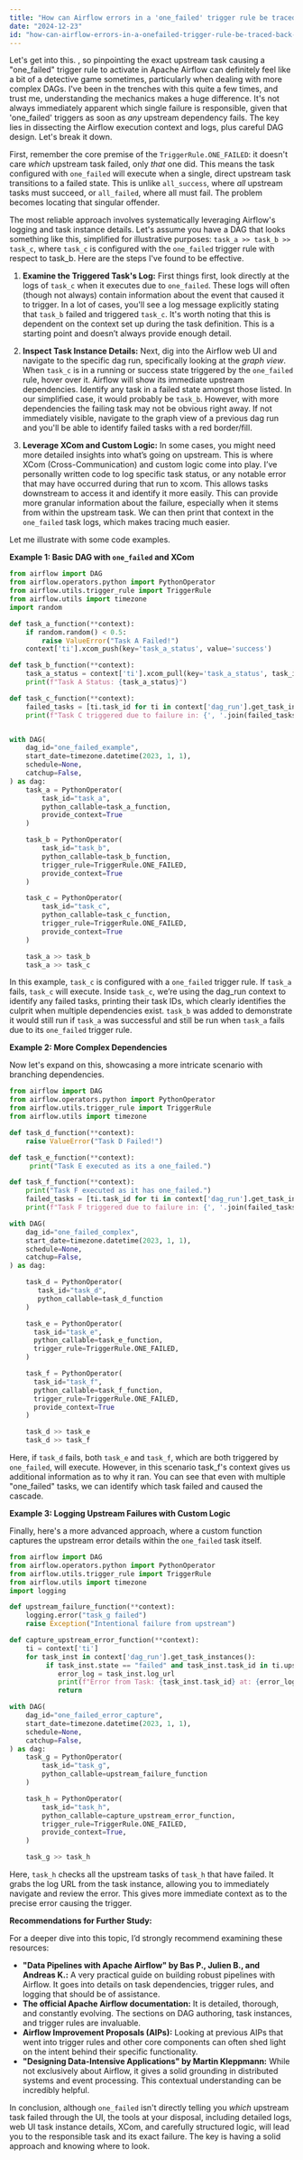 ```yaml
---
title: "How can Airflow errors in a 'one_failed' trigger rule be traced back to a specific upstream task in a DAG?"
date: "2024-12-23"
id: "how-can-airflow-errors-in-a-onefailed-trigger-rule-be-traced-back-to-a-specific-upstream-task-in-a-dag"
---
```


Let's get into this. , so pinpointing the exact upstream task causing a "one_failed" trigger rule to activate in Apache Airflow can definitely feel like a bit of a detective game sometimes, particularly when dealing with more complex DAGs. I've been in the trenches with this quite a few times, and trust me, understanding the mechanics makes a huge difference. It's not always immediately apparent which single failure is responsible, given that 'one_failed' triggers as soon as *any* upstream dependency fails. The key lies in dissecting the Airflow execution context and logs, plus careful DAG design. Let's break it down.

First, remember the core premise of the `TriggerRule.ONE_FAILED`: it doesn't care *which* upstream task failed, only *that* one did. This means the task configured with `one_failed` will execute when a single, direct upstream task transitions to a failed state. This is unlike `all_success`, where *all* upstream tasks must succeed, or `all_failed`, where all must fail. The problem becomes locating that singular offender.

The most reliable approach involves systematically leveraging Airflow's logging and task instance details. Let's assume you have a DAG that looks something like this, simplified for illustrative purposes: `task_a >> task_b >> task_c`, where `task_c` is configured with the `one_failed` trigger rule with respect to task_b. Here are the steps I've found to be effective.

1.  **Examine the Triggered Task's Log:** First things first, look directly at the logs of `task_c` when it executes due to `one_failed`. These logs will often (though not always) contain information about the event that caused it to trigger. In a lot of cases, you'll see a log message explicitly stating that `task_b` failed and triggered `task_c`. It's worth noting that this is dependent on the context set up during the task definition. This is a starting point and doesn’t always provide enough detail.

2. **Inspect Task Instance Details:** Next, dig into the Airflow web UI and navigate to the specific dag run, specifically looking at the *graph view*. When `task_c` is in a running or success state triggered by the `one_failed` rule, hover over it. Airflow will show its immediate upstream dependencies. Identify any task in a failed state amongst those listed. In our simplified case, it would probably be `task_b`. However, with more dependencies the failing task may not be obvious right away. If not immediately visible, navigate to the graph view of a previous dag run and you'll be able to identify failed tasks with a red border/fill.

3. **Leverage XCom and Custom Logic:** In some cases, you might need more detailed insights into what’s going on upstream. This is where XCom (Cross-Communication) and custom logic come into play. I’ve personally written code to log specific task status, or any notable error that may have occurred during that run to xcom. This allows tasks downstream to access it and identify it more easily. This can provide more granular information about the failure, especially when it stems from within the upstream task. We can then print that context in the `one_failed` task logs, which makes tracing much easier.

Let me illustrate with some code examples.

**Example 1: Basic DAG with `one_failed` and XCom**

```python
from airflow import DAG
from airflow.operators.python import PythonOperator
from airflow.utils.trigger_rule import TriggerRule
from airflow.utils import timezone
import random

def task_a_function(**context):
    if random.random() < 0.5:
        raise ValueError("Task A Failed!")
    context['ti'].xcom_push(key='task_a_status', value='success')

def task_b_function(**context):
    task_a_status = context['ti'].xcom_pull(key='task_a_status', task_ids='task_a')
    print(f"Task A Status: {task_a_status}")

def task_c_function(**context):
    failed_tasks = [ti.task_id for ti in context['dag_run'].get_task_instances() if ti.state == 'failed']
    print(f"Task C triggered due to failure in: {', '.join(failed_tasks)}")


with DAG(
    dag_id="one_failed_example",
    start_date=timezone.datetime(2023, 1, 1),
    schedule=None,
    catchup=False,
) as dag:
    task_a = PythonOperator(
        task_id="task_a",
        python_callable=task_a_function,
        provide_context=True
    )

    task_b = PythonOperator(
        task_id="task_b",
        python_callable=task_b_function,
        trigger_rule=TriggerRule.ONE_FAILED,
        provide_context=True
    )

    task_c = PythonOperator(
        task_id="task_c",
        python_callable=task_c_function,
        trigger_rule=TriggerRule.ONE_FAILED,
        provide_context=True
    )

    task_a >> task_b
    task_a >> task_c
```

In this example, `task_c` is configured with a `one_failed` trigger rule. If `task_a` fails, `task_c` will execute. Inside `task_c`, we’re using the dag_run context to identify any failed tasks, printing their task IDs, which clearly identifies the culprit when multiple dependencies exist. `task_b` was added to demonstrate it would still run if `task_a` was successful and still be run when `task_a` fails due to its `one_failed` trigger rule.

**Example 2: More Complex Dependencies**

Now let's expand on this, showcasing a more intricate scenario with branching dependencies.

```python
from airflow import DAG
from airflow.operators.python import PythonOperator
from airflow.utils.trigger_rule import TriggerRule
from airflow.utils import timezone

def task_d_function(**context):
    raise ValueError("Task D Failed!")

def task_e_function(**context):
     print("Task E executed as its a one_failed.")

def task_f_function(**context):
    print("Task F executed as it has one_failed.")
    failed_tasks = [ti.task_id for ti in context['dag_run'].get_task_instances() if ti.state == 'failed']
    print(f"Task F triggered due to failure in: {', '.join(failed_tasks)}")

with DAG(
    dag_id="one_failed_complex",
    start_date=timezone.datetime(2023, 1, 1),
    schedule=None,
    catchup=False,
) as dag:

    task_d = PythonOperator(
       task_id="task_d",
       python_callable=task_d_function
    )

    task_e = PythonOperator(
      task_id="task_e",
      python_callable=task_e_function,
      trigger_rule=TriggerRule.ONE_FAILED,
    )

    task_f = PythonOperator(
      task_id="task_f",
      python_callable=task_f_function,
      trigger_rule=TriggerRule.ONE_FAILED,
      provide_context=True
    )

    task_d >> task_e
    task_d >> task_f

```

Here, if `task_d` fails, both `task_e` and `task_f`, which are both triggered by `one_failed`, will execute. However, in this scenario task_f's context gives us additional information as to why it ran. You can see that even with multiple "one_failed" tasks, we can identify which task failed and caused the cascade.

**Example 3: Logging Upstream Failures with Custom Logic**

Finally, here's a more advanced approach, where a custom function captures the upstream error details within the `one_failed` task itself.

```python
from airflow import DAG
from airflow.operators.python import PythonOperator
from airflow.utils.trigger_rule import TriggerRule
from airflow.utils import timezone
import logging

def upstream_failure_function(**context):
    logging.error("task_g failed")
    raise Exception("Intentional failure from upstream")

def capture_upstream_error_function(**context):
    ti = context['ti']
    for task_inst in context['dag_run'].get_task_instances():
         if task_inst.state == "failed" and task_inst.task_id in ti.upstream_task_ids:
            error_log = task_inst.log_url
            print(f"Error from Task: {task_inst.task_id} at: {error_log}")
            return

with DAG(
    dag_id="one_failed_error_capture",
    start_date=timezone.datetime(2023, 1, 1),
    schedule=None,
    catchup=False,
) as dag:
    task_g = PythonOperator(
        task_id="task_g",
        python_callable=upstream_failure_function
    )

    task_h = PythonOperator(
        task_id="task_h",
        python_callable=capture_upstream_error_function,
        trigger_rule=TriggerRule.ONE_FAILED,
        provide_context=True,
    )

    task_g >> task_h
```

Here, `task_h` checks all the upstream tasks of `task_h` that have failed. It grabs the log URL from the task instance, allowing you to immediately navigate and review the error. This gives more immediate context as to the precise error causing the trigger.

**Recommendations for Further Study:**

For a deeper dive into this topic, I’d strongly recommend examining these resources:

*   **"Data Pipelines with Apache Airflow" by Bas P., Julien B., and Andreas K.:** A very practical guide on building robust pipelines with Airflow. It goes into details on task dependencies, trigger rules, and logging that should be of assistance.
*   **The official Apache Airflow documentation:** It is detailed, thorough, and constantly evolving. The sections on DAG authoring, task instances, and trigger rules are invaluable.
*   **Airflow Improvement Proposals (AIPs):** Looking at previous AIPs that went into trigger rules and other core components can often shed light on the intent behind their specific functionality.
*   **"Designing Data-Intensive Applications" by Martin Kleppmann:** While not exclusively about Airflow, it gives a solid grounding in distributed systems and event processing. This contextual understanding can be incredibly helpful.

In conclusion, although `one_failed` isn't directly telling you *which* upstream task failed through the UI, the tools at your disposal, including detailed logs, web UI task instance details, XCom, and carefully structured logic, will lead you to the responsible task and its exact failure. The key is having a solid approach and knowing where to look.
